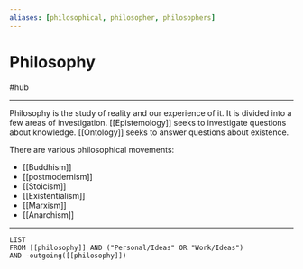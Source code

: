 ```yaml
---
aliases: [philosophical, philosopher, philosophers]
---
```

# Philosophy
#hub 

---
Philosophy is the study of reality and our experience of it. It is divided into a few areas of investigation. [[Epistemology]] seeks to investigate questions about knowledge. [[Ontology]] seeks to answer questions about existence. 

There are various philosophical movements:
- [[Buddhism]]
- [[postmodernism]]
- [[Stoicism]]
- [[Existentialism]]
- [[Marxism]]
- [[Anarchism]]

---
```dataview
LIST 
FROM [[philosophy]] AND ("Personal/Ideas" OR "Work/Ideas")
AND -outgoing([[philosophy]])
```
